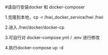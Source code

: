#请自行安装docker 和 docker-composer

1.克隆到本地，cp -r /hwi_docker_service/hwi /hwi

2.进入 /hwi/docker/docker-cp  

3.可自行对 docker-compose.yml / .env  进行修改

4.执行docker-compose up -d 
